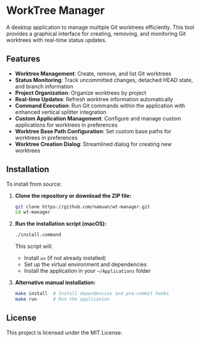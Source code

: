 # WorkTree Manager

A desktop application to manage multiple Git worktrees efficiently.
This tool provides a graphical interface for creating, removing, and monitoring Git worktrees with real-time status updates.

## Features

- **Worktree Management**: Create, remove, and list Git worktrees
- **Status Monitoring**: Track uncommitted changes, detached HEAD state, and branch information
- **Project Organization**: Organize worktrees by project
- **Real-time Updates**: Refresh worktree information automatically
- **Command Execution**: Run Git commands within the application with enhanced vertical splitter integration
- **Custom Application Management**: Configure and manage custom applications for worktrees in preferences
- **Worktree Base Path Configuration**: Set custom base paths for worktrees in preferences
- **Worktree Creation Dialog**: Streamlined dialog for creating new worktrees

## Installation

To install from source:

1. **Clone the repository or download the ZIP file:**

   ```bash
   git clone https://github.com/namuan/wt-manager.git
   cd wt-manager
   ```

2. **Run the installation script (macOS):**

   ```bash
   ./install.command
   ```

   This script will:

   - Install `uv` (if not already installed)
   - Set up the virtual environment and dependencies
   - Install the application in your `~/Applications` folder

3. **Alternative manual installation:**
   ```bash
   make install  # Install dependencies and pre-commit hooks
   make run      # Run the application
   ```

## License

This project is licensed under the MIT License.
